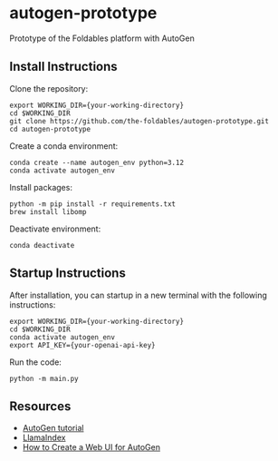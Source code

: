 # autogen-prototype
Prototype of the Foldables platform with AutoGen

## Install Instructions

Clone the repository:

```
export WORKING_DIR={your-working-directory}
cd $WORKING_DIR
git clone https://github.com/the-foldables/autogen-prototype.git
cd autogen-prototype
```

Create a conda environment:
```
conda create --name autogen_env python=3.12
conda activate autogen_env
```

Install packages:
```
python -m pip install -r requirements.txt
brew install libomp
```

Deactivate environment:
```
conda deactivate
```

## Startup Instructions

After installation, you can startup in a new terminal with the following instructions:

```
export WORKING_DIR={your-working-directory}
cd $WORKING_DIR
conda activate autogen_env
export API_KEY={your-openai-api-key} 
```

Run the code:
```
python -m main.py
```

## Resources

- [AutoGen tutorial](https://microsoft.github.io/autogen/docs/tutorial/introduction)
- [LlamaIndex](https://docs.llamaindex.ai/en/stable/)
- [How to Create a Web UI for AutoGen](https://yeyu.substack.com/p/how-to-create-a-web-ui-for-autogen)